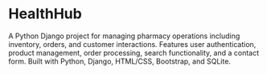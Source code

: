 # HealthHub
A Python Django project for managing pharmacy operations including inventory, orders, and customer interactions. Features user authentication, product management, order processing, search functionality, and a contact form. Built with Python, Django, HTML/CSS, Bootstrap, and SQLite.
